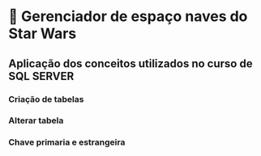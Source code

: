 # 🚀   Gerenciador de espaço naves do Star Wars
## Aplicação dos conceitos utilizados no curso de SQL SERVER
### Criação de tabelas
### Alterar tabela
### Chave primaria e estrangeira

